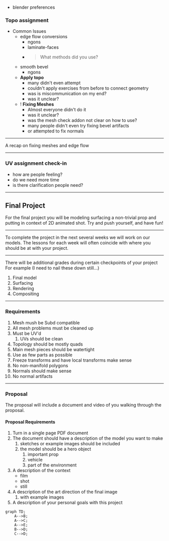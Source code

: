 

- blender preferences




### Topo assignment

- Common Issues
	- edge flow conversions
		- ngons
		- laminate-faces
		- > What methods did you use?
	- smooth bevel
		- ngons
	- **Apply topo**
		- many didn't even attempt
		- couldn't apply exercises from before to connect geometry
		- was is miscommunication on my end?
		- was it unclear?
	- ! **Fixing Meshes**
		- Almost everyone didn't do it
		- was it unclear?
		- was the mesh check addon not clear on how to use?
		- many people didn't even try fixing bevel artifacts
		- or attempted to fix normals

---
A recap on fixing meshes and edge flow

---

### UV assignment check-in
- how are people feeling?
- do we need more time
- is there clarification people need?

---
## Final Project
For the final project you will be modeling surfacing a non-trivial prop and putting in context of 2D animated shot. Try and push yourself, and have fun!

---
To complete the project in the next several weeks we will work on our models.
The lessons for each week will often coincide with where you should be at with your project.

---
There will be additional grades during certain checkpoints of your project
For example (I need to nail these down still...)
1. Final model
2. Surfacing
3. Rendering
4. Compositing

---

### Requirements
1. Mesh mush be Subd compatible
2. All mesh problems must be cleaned up
3. Must be UV'd
	1. UVs should be clean
4. Topology should be mostly quads
5. Main mesh pieces should be watertight
6. Use as few parts as possible
7. Freeze transforms and have local transforms make sense
8. No non-manifold polygons
9. Normals should make sense
10. No normal artifacts

---

### Proposal
The proposal will include a document and video of you walking through the proposal.

#### Proposal Requirements
1.  Turn in a single page PDF document
2. The document should have a description of the model you want to make
	1. sketches or example images should be included
	2. the model should be a hero object
		1. important prop
		2. vehicle
		3. part of the environment
4. A description of the context
	- film
	- shot
	- still
5. A description of the art direction of the final image
	1. with example images
6. A description of your personal goals with this project

```mermaid
graph TD;
	A-->B;
	A-->C;
	A-->E;
	B-->D;
	C-->D;
```
